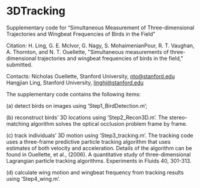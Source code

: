 # 3DTracking
Supplementary code for “Simultaneous Measurement of Three-dimensional Trajectories and Wingbeat Frequencies of Birds in the Field”

Citation: H. Ling, G. E. McIvor, G. Nagy, S. MohaimenianPour, R. T. Vaughan, A. Thornton, and N. T. Ouellette, "Simultaneous measurements of three-dimensional trajectories and wingbeat frequencies of birds in the field," submitted.

Contacts: 
Nicholas Ouellette, Stanford University, nto@stanford.edu
Hangjian Ling, Stanford University, linghj@stanford.edu

The supplementary code contains the following items:

(a) detect birds on images using ‘Step1_BirdDetection.m’; 

(b) reconstruct birds’ 3D locations using ‘Step2_Recon3D.m’. The stereo-matching algorithm solves the optical occlusion problem frame by frame. 

(c) track individuals’ 3D motion using ‘Step3_tracking.m’. The tracking code uses a three-frame predictive particle tracking algorithm that uses estimates of both velocity and acceleration. Details of the algorithm can be found in Ouellette, et al., (2006). A quantitative study of three-dimensional Lagrangian particle tracking algorithms. Experiments in Fluids 40, 301-313.

(d) calculate wing motion and wingbeat frequency from tracking results using ‘Step4_wing.m’.
